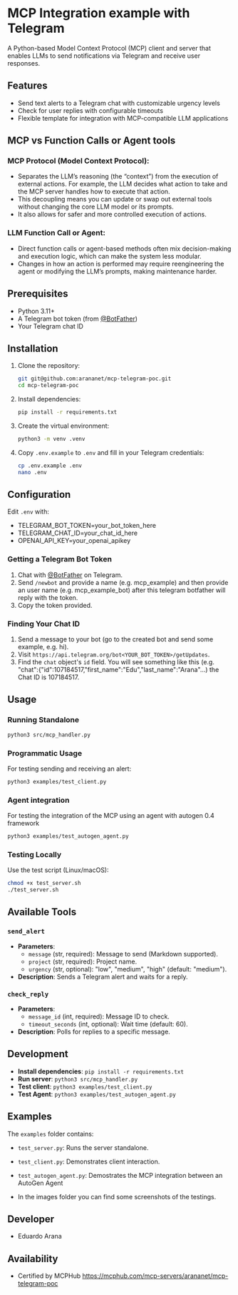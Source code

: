 # MCP Integration example with Telegram

A Python-based Model Context Protocol (MCP) client and server that enables LLMs to send notifications via Telegram and receive user responses.

## Features
- Send text alerts to a Telegram chat with customizable urgency levels
- Check for user replies with configurable timeouts
- Flexible template for integration with MCP-compatible LLM applications

## MCP vs Function Calls or Agent tools

### MCP Protocol (Model Context Protocol):
- Separates the LLM’s reasoning (the “context”) from the execution of external actions. For example, the LLM decides what action to take and the MCP server handles how to execute that action.
- This decoupling means you can update or swap out external tools without changing the core LLM model or its prompts.
- It also allows for safer and more controlled execution of actions.

### LLM Function Call or Agent:
- Direct function calls or agent-based methods often mix decision-making and execution logic, which can make the system less modular.
- Changes in how an action is performed may require reengineering the agent or modifying the LLM’s prompts, making maintenance harder.

## Prerequisites
- Python 3.11+
- A Telegram bot token (from [@BotFather](https://t.me/botfather))
- Your Telegram chat ID

## Installation
1. Clone the repository:
   ```bash
   git git@github.com:arananet/mcp-telegram-poc.git
   cd mcp-telegram-poc
   ```
2. Install dependencies:
   ```bash
   pip install -r requirements.txt
   ```
3. Create the virtual environment:
   ```bash
   python3 -m venv .venv
   ```
4. Copy `.env.example` to `.env` and fill in your Telegram credentials:
   ```bash
   cp .env.example .env
   nano .env
   ```

## Configuration
Edit `.env` with:
- TELEGRAM_BOT_TOKEN=your_bot_token_here
- TELEGRAM_CHAT_ID=your_chat_id_here
- OPENAI_API_KEY=your_openai_apikey

### Getting a Telegram Bot Token
1. Chat with [@BotFather](https://t.me/botfather) on Telegram.
2. Send `/newbot` and provide a name (e.g. mcp_example) and then provide an user name (e.g. mcp_example_bot) after this telegram botfather will reply with the token.
3. Copy the token provided.

### Finding Your Chat ID
1. Send a message to your bot (go to the created bot and send some example, e.g. hi).
2. Visit `https://api.telegram.org/bot<YOUR_BOT_TOKEN>/getUpdates`.
3. Find the `chat` object's `id` field. You will see something like this (e.g. "chat":{"id":107184517,"first_name":"Edu","last_name":"Arana"...) the Chat ID is 107184517.

## Usage
### Running Standalone
```bash
python3 src/mcp_handler.py
```

### Programmatic Usage
For testing sending and receiving an alert:
```bash
python3 examples/test_client.py
```

### Agent integration
For testing the integration of the MCP using an agent with autogen 0.4 framework
```bash
python3 examples/test_autogen_agent.py
```

### Testing Locally
Use the test script (Linux/macOS):
```bash
chmod +x test_server.sh
./test_server.sh
```

## Available Tools
### `send_alert`
- **Parameters**:
  - `message` (str, required): Message to send (Markdown supported).
  - `project` (str, required): Project name.
  - `urgency` (str, optional): "low", "medium", "high" (default: "medium").
- **Description**: Sends a Telegram alert and waits for a reply.

### `check_reply`
- **Parameters**:
  - `message_id` (int, required): Message ID to check.
  - `timeout_seconds` (int, optional): Wait time (default: 60).
- **Description**: Polls for replies to a specific message.

## Development
- **Install dependencies**: `pip install -r requirements.txt`
- **Run server**: `python3 src/mcp_handler.py`
- **Test client**: `python3 examples/test_client.py`
- **Test Agent**: `python3 examples/test_autogen_agent.py`

## Examples
The `examples` folder contains:
- `test_server.py`: Runs the server standalone.
- `test_client.py`: Demonstrates client interaction.
- `test_autogen_agent.py`: Demostrates the MCP integration between an AutoGen Agent

- In the images folder you can find some screenshots of the testings.

## Developer
- Eduardo Arana
  
## Availability
- Certified by MCPHub https://mcphub.com/mcp-servers/arananet/mcp-telegram-poc
